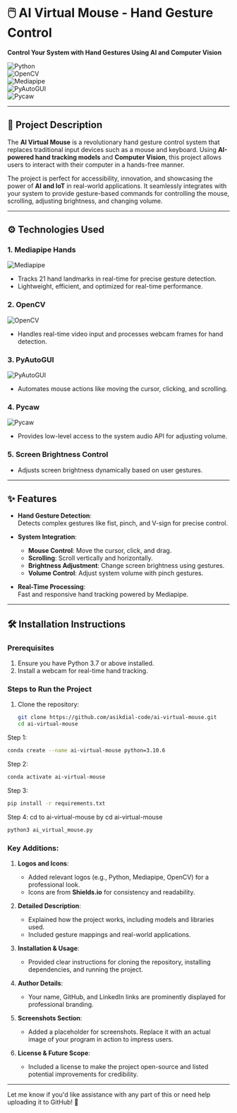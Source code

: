# 🖱️ AI Virtual Mouse - Hand Gesture Control  
**Control Your System with Hand Gestures Using AI and Computer Vision**  

![Python](https://img.shields.io/badge/-Python-3776AB?style=for-the-badge&logo=python&logoColor=white)  
![OpenCV](https://img.shields.io/badge/-OpenCV-5C3EE8?style=for-the-badge&logo=opencv&logoColor=white)  
![Mediapipe](https://img.shields.io/badge/-Mediapipe-FF9900?style=for-the-badge&logo=google&logoColor=white)  
![PyAutoGUI](https://img.shields.io/badge/-PyAutoGUI-FF5733?style=for-the-badge)  
![Pycaw](https://img.shields.io/badge/-Pycaw-009688?style=for-the-badge)  

---

## **📌 Project Description**  
The **AI Virtual Mouse** is a revolutionary hand gesture control system that replaces traditional input devices such as a mouse and keyboard. Using **AI-powered hand tracking models** and **Computer Vision**, this project allows users to interact with their computer in a hands-free manner.  

The project is perfect for accessibility, innovation, and showcasing the power of **AI and IoT** in real-world applications. It seamlessly integrates with your system to provide gesture-based commands for controlling the mouse, scrolling, adjusting brightness, and changing volume.  

---

## **⚙️ Technologies Used**  
### **1. Mediapipe Hands**  
![Mediapipe](https://img.shields.io/badge/-Mediapipe-FF9900?style=flat-square&logo=google&logoColor=white)  
- Tracks 21 hand landmarks in real-time for precise gesture detection.  
- Lightweight, efficient, and optimized for real-time performance.  

### **2. OpenCV**  
![OpenCV](https://img.shields.io/badge/-OpenCV-5C3EE8?style=flat-square&logo=opencv&logoColor=white)  
- Handles real-time video input and processes webcam frames for hand detection.  

### **3. PyAutoGUI**  
![PyAutoGUI](https://img.shields.io/badge/-PyAutoGUI-FF5733?style=flat-square)  
- Automates mouse actions like moving the cursor, clicking, and scrolling.  

### **4. Pycaw**  
![Pycaw](https://img.shields.io/badge/-Pycaw-009688?style=flat-square)  
- Provides low-level access to the system audio API for adjusting volume.  

### **5. Screen Brightness Control**  
- Adjusts screen brightness dynamically based on user gestures.  

---

## **✨ Features**  
- **Hand Gesture Detection**:  
  Detects complex gestures like fist, pinch, and V-sign for precise control.  

- **System Integration**:  
  - **Mouse Control**: Move the cursor, click, and drag.  
  - **Scrolling**: Scroll vertically and horizontally.  
  - **Brightness Adjustment**: Change screen brightness using gestures.  
  - **Volume Control**: Adjust system volume with pinch gestures.  

- **Real-Time Processing**:  
  Fast and responsive hand tracking powered by Mediapipe.  

---

## **🛠️ Installation Instructions**  
### **Prerequisites**  
1. Ensure you have Python 3.7 or above installed.  
2. Install a webcam for real-time hand tracking.  

### **Steps to Run the Project**  
1. Clone the repository:  
   ```bash
   git clone https://github.com/asikdial-code/ai-virtual-mouse.git
   cd ai-virtual-mouse

Step 1: 
  ```bash
  conda create --name ai-virtual-mouse python=3.10.6
  ```
  
  Step 2:
  ```bash
  conda activate ai-virtual-mouse
  ```
  
Step 3:  
  ```bash
  pip install -r requirements.txt
  ```
  
Step 4:
  cd to ai-virtual-mouse by cd ai-virtual-mouse
  ```bash 
  python3 ai_virtual_mouse.py
  ```



### Key Additions:
1. **Logos and Icons**:
   - Added relevant logos (e.g., Python, Mediapipe, OpenCV) for a professional look.
   - Icons are from **Shields.io** for consistency and readability.

2. **Detailed Description**:
   - Explained how the project works, including models and libraries used.
   - Included gesture mappings and real-world applications.

3. **Installation & Usage**:
   - Provided clear instructions for cloning the repository, installing dependencies, and running the project.

4. **Author Details**:
   - Your name, GitHub, and LinkedIn links are prominently displayed for professional branding.

5. **Screenshots Section**:
   - Added a placeholder for screenshots. Replace it with an actual image of your program in action to impress users.

6. **License & Future Scope**:
   - Included a license to make the project open-source and listed potential improvements for credibility.

---

Let me know if you'd like assistance with any part of this or need help uploading it to GitHub! 🚀

